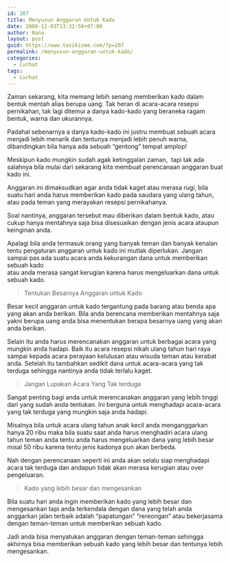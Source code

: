 ```yaml
---
id: 207
title: Menyusun Anggaran Untuk Kado
date: 2008-12-03T13:32:58+07:00
author: Nana
layout: post
guid: https://www.tasikisme.com/?p=207
permalink: /menyusun-anggaran-untuk-kado/
categories:
  - Curhat
tags:
  - Curhat
---
```

Zaman sekarang, kita memang lebih senang memberikan kado dalam bentuk mentah alias berupa uang. Tak heran di acara-acara resepsi pernikahan, tak lagi ditemui a danya kado-kado yang beraneka ragam bentuk, warna dan ukurannya.

Padahal sebenarnya a danya kado-kado ini justru membuat sebuah acara menjadi lebih menarik dan tentunya menjadi lebih penuh warna, dibandingkan bila hanya ada sebuah “gentong” tempat amplop!

Meskipun kado mungkin sudah agak ketinggalan zaman,  tapi tak ada salahnya bila mulai dari sekarang kita membuat perencanaan anggaran buat kado ini.

Anggaran ini dimaksudkan agar anda tidak kaget atau merasa rugi, bila suatu hari anda harus memberikan kado pada saudara yang ulang tahun, atau pada teman yang merayakan resepsi pernikahanya.

Soal nantinya, anggaran tersebut mau diberikan dalam bentuk kado, atau cukup hanya mentahnya saja bisa disesuaikan dengan jenis acara ataupun keinginan anda.

Apalagi bila anda termasuk orang yang banyak teman dan banyak kenalan tentu pengaturan anggaran untuk kado ini mutlak diperlukan. Jangan sampai pas ada suatu acara anda kekurangan dana untuk memberikan sebuah kado  
atau anda merasa sangat kerugian karena harus mengeluarkan dana untuk sebuah kado.

> Tentukan Besarnya Anggaran untuk Kado

Besar kecil anggaran untuk kado tergantung pada barang atau benda apa yang akan anda berikan. Bila anda berencana memberikan mentahnya saja yakni berupa uang anda bisa menentukan berapa besarnya uang yang akan anda berikan.

Selain itu anda harus merencanakan anggaran untuk berbagai acara yang mungkin anda hadapi. Baik itu acara resepsi nikah ulang tahun hari raya sampai kepada acara perayaan kelulusan atau wisuda teman atau kerabat anda. Setelah itu tambahkan sedikit dana untuk acara-acara yang tak terduga sehingga nantinya anda tidak terlalu kaget.

> Jangan Lupakan Acara Yang Tak terduga

Sangat penting bagi anda untuk merencanakan anggaran yang lebih tinggi dari yang sudah anda tentukan. Ini berguna untuk menghadapi acara-acara yang tak terduga yang mungkin saja anda hadapi.

Misalnya bila untuk acara ulang tahun anak kecil anda menganggarkan hanya 20 ribu maka bila suatu saat anda harus menghadiri acara ulang tahun teman anda tentu anda harus mengeluarkan dana yang lebih besar misal 50 ribu karena tentu jenis kadonya pun akan berbeda.

Nah dengan perencanaan seperti ini anda akan selalu siap menghadapi acara tak terduga dan andapun tidak akan merasa kerugian atau over pengeluaran.

> Kado yang lebih besar dan mengesankan

Bila suatu hari anda ingin memberikan kado yang lebih besar dan mengesankan tapi anda terkendala dengan dana yang telah anda anggarkan jalan terbaik adalah “papatungan” “rereongan” atau bekerjasama dengan teman-teman untuk memberikan sebuah kado.

Jadi anda bisa menyatukan anggaran dengan teman-teman sehingga akhirnya bisa memberikan sebuah kado yang lebih besar dan tentunya lebih mengesankan.
